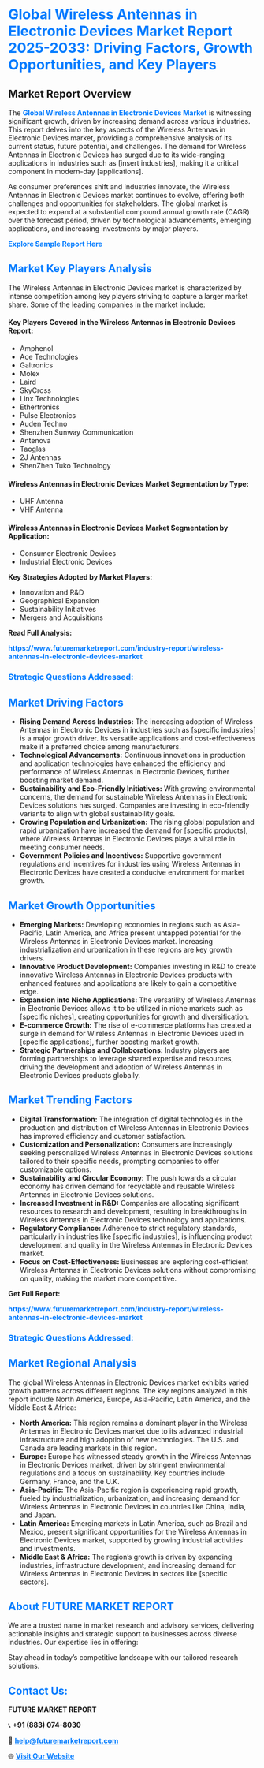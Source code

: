 <h1 style="color: #007BFF;">Global Wireless Antennas in Electronic Devices Market Report 2025-2033: Driving Factors, Growth Opportunities, and Key Players</h1>

<section id="overview">
<h2>Market Report Overview</h2>
<p>The <a href="https://www.futuremarketreport.com/industry-report/wireless-antennas-in-electronic-devices-market" style="color: #007BFF; text-decoration: none;"><strong>Global Wireless Antennas in Electronic Devices Market</strong></a> is witnessing significant growth, driven by increasing demand across various industries. This report delves into the key aspects of the Wireless Antennas in Electronic Devices market, providing a comprehensive analysis of its current status, future potential, and challenges. The demand for Wireless Antennas in Electronic Devices has surged due to its wide-ranging applications in industries such as [insert industries], making it a critical component in modern-day [applications].</p>
<p>As consumer preferences shift and industries innovate, the Wireless Antennas in Electronic Devices market continues to evolve, offering both challenges and opportunities for stakeholders. The global market is expected to expand at a substantial compound annual growth rate (CAGR) over the forecast period, driven by technological advancements, emerging applications, and increasing investments by major players.</p>
</section>

<section id="overview">
<p><a href="https://www.futuremarketreport.com/request-sample/reportId=75755" style="color: #007BFF; text-decoration: none;"><strong>Explore Sample Report Here</strong></a></p>
</section>

<section id="key-players">
<h2 style="color: #007BFF;">Market Key Players Analysis</h2>
<p>The Wireless Antennas in Electronic Devices market is characterized by intense competition among key players striving to capture a larger market share. Some of the leading companies in the market include:</p>
<h4>Key Players Covered in the Wireless Antennas in Electronic Devices Report:</h4>
<ul><li>Amphenol</li><li>Ace Technologies</li><li>Galtronics</li><li>Molex</li><li>Laird</li><li>SkyCross</li><li>Linx Technologies</li><li>Ethertronics</li><li>Pulse Electronics</li><li>Auden Techno</li><li>Shenzhen Sunway Communication</li><li>Antenova</li><li>Taoglas</li><li>2J Antennas</li><li>ShenZhen Tuko Technology</li></ul>
<h4>Wireless Antennas in Electronic Devices Market Segmentation by Type:</h4>
<ul><li>UHF Antenna</li><li>VHF Antenna</li></ul>

<h4>Wireless Antennas in Electronic Devices Market Segmentation by Application:</h4>
<ul><li>Consumer Electronic Devices</li><li>Industrial Electronic Devices</li></ul>
<p><strong>Key Strategies Adopted by Market Players:</strong></p>
<ul>
<li>Innovation and R&D</li>
<li>Geographical Expansion</li>
<li>Sustainability Initiatives</li>
<li>Mergers and Acquisitions</li>
</ul>
</section>

<section>
<p><strong>Read Full Analysis: </strong></p><a href="https://www.futuremarketreport.com/industry-report/wireless-antennas-in-electronic-devices-market" style="color: #007BFF; text-decoration: none;"><strong>https://www.futuremarketreport.com/industry-report/wireless-antennas-in-electronic-devices-market</strong></a>
<h3 style="color: #007BFF;">Strategic Questions Addressed:</h3>
</section>

<section id="driving-factors">
<h2 style="color: #007BFF;">Market Driving Factors</h2>
<ul>
<li><strong>Rising Demand Across Industries:</strong> The increasing adoption of Wireless Antennas in Electronic Devices in industries such as [specific industries] is a major growth driver. Its versatile applications and cost-effectiveness make it a preferred choice among manufacturers.</li>
<li><strong>Technological Advancements:</strong> Continuous innovations in production and application technologies have enhanced the efficiency and performance of Wireless Antennas in Electronic Devices, further boosting market demand.</li>
<li><strong>Sustainability and Eco-Friendly Initiatives:</strong> With growing environmental concerns, the demand for sustainable Wireless Antennas in Electronic Devices solutions has surged. Companies are investing in eco-friendly variants to align with global sustainability goals.</li>
<li><strong>Growing Population and Urbanization:</strong> The rising global population and rapid urbanization have increased the demand for [specific products], where Wireless Antennas in Electronic Devices plays a vital role in meeting consumer needs.</li>
<li><strong>Government Policies and Incentives:</strong> Supportive government regulations and incentives for industries using Wireless Antennas in Electronic Devices have created a conducive environment for market growth.</li>
</ul>
</section>

<section id="growth-opportunities">
<h2 style="color: #007BFF;">Market Growth Opportunities</h2>
<ul>
<li><strong>Emerging Markets:</strong> Developing economies in regions such as Asia-Pacific, Latin America, and Africa present untapped potential for the Wireless Antennas in Electronic Devices market. Increasing industrialization and urbanization in these regions are key growth drivers.</li>
<li><strong>Innovative Product Development:</strong> Companies investing in R&D to create innovative Wireless Antennas in Electronic Devices products with enhanced features and applications are likely to gain a competitive edge.</li>
<li><strong>Expansion into Niche Applications:</strong> The versatility of Wireless Antennas in Electronic Devices allows it to be utilized in niche markets such as [specific niches], creating opportunities for growth and diversification.</li>
<li><strong>E-commerce Growth:</strong> The rise of e-commerce platforms has created a surge in demand for Wireless Antennas in Electronic Devices used in [specific applications], further boosting market growth.</li>
<li><strong>Strategic Partnerships and Collaborations:</strong> Industry players are forming partnerships to leverage shared expertise and resources, driving the development and adoption of Wireless Antennas in Electronic Devices products globally.</li>
</ul>
</section>

<section id="trending-factors">
<h2 style="color: #007BFF;">Market Trending Factors</h2>
<ul>
<li><strong>Digital Transformation:</strong> The integration of digital technologies in the production and distribution of Wireless Antennas in Electronic Devices has improved efficiency and customer satisfaction.</li>
<li><strong>Customization and Personalization:</strong> Consumers are increasingly seeking personalized Wireless Antennas in Electronic Devices solutions tailored to their specific needs, prompting companies to offer customizable options.</li>
<li><strong>Sustainability and Circular Economy:</strong> The push towards a circular economy has driven demand for recyclable and reusable Wireless Antennas in Electronic Devices solutions.</li>
<li><strong>Increased Investment in R&D:</strong> Companies are allocating significant resources to research and development, resulting in breakthroughs in Wireless Antennas in Electronic Devices technology and applications.</li>
<li><strong>Regulatory Compliance:</strong> Adherence to strict regulatory standards, particularly in industries like [specific industries], is influencing product development and quality in the Wireless Antennas in Electronic Devices market.</li>
<li><strong>Focus on Cost-Effectiveness:</strong> Businesses are exploring cost-efficient Wireless Antennas in Electronic Devices solutions without compromising on quality, making the market more competitive.</li>
</ul>
</section>

<section>
<p><strong>Get Full Report: </strong></p><a href="https://www.futuremarketreport.com/industry-report/wireless-antennas-in-electronic-devices-market" style="color: #007BFF; text-decoration: none;"><strong>https://www.futuremarketreport.com/industry-report/wireless-antennas-in-electronic-devices-market</strong></a>
<h3 style="color: #007BFF;">Strategic Questions Addressed:</h3>
</section>


<section id="regional-analysis">
<h2 style="color: #007BFF;">Market Regional Analysis</h2>
<p>The global Wireless Antennas in Electronic Devices market exhibits varied growth patterns across different regions. The key regions analyzed in this report include North America, Europe, Asia-Pacific, Latin America, and the Middle East & Africa:</p>
<ul>
<li><strong>North America:</strong> This region remains a dominant player in the Wireless Antennas in Electronic Devices market due to its advanced industrial infrastructure and high adoption of new technologies. The U.S. and Canada are leading markets in this region.</li>
<li><strong>Europe:</strong> Europe has witnessed steady growth in the Wireless Antennas in Electronic Devices market, driven by stringent environmental regulations and a focus on sustainability. Key countries include Germany, France, and the U.K.</li>
<li><strong>Asia-Pacific:</strong> The Asia-Pacific region is experiencing rapid growth, fueled by industrialization, urbanization, and increasing demand for Wireless Antennas in Electronic Devices in countries like China, India, and Japan.</li>
<li><strong>Latin America:</strong> Emerging markets in Latin America, such as Brazil and Mexico, present significant opportunities for the Wireless Antennas in Electronic Devices market, supported by growing industrial activities and investments.</li>
<li><strong>Middle East & Africa:</strong> The region’s growth is driven by expanding industries, infrastructure development, and increasing demand for Wireless Antennas in Electronic Devices in sectors like [specific sectors].</li>
</ul>
</section>

<footer>
<h2 style="color: #007BFF;">About FUTURE MARKET REPORT</h2>
<p>We are a trusted name in market research and advisory services, delivering actionable insights and strategic support to businesses across diverse industries. Our expertise lies in offering:</p>

<p>Stay ahead in today’s competitive landscape with our tailored research solutions.</p>

<h2 style="color: #007BFF;">Contact Us:</h2>
<p><strong>FUTURE MARKET REPORT</strong></p>
<p>📞 <strong>+91 (883) 074-8030</strong></p>
<p>📧 <strong><a href="mailto:help@futuremarketreport.com" style="color: #007BFF;">help@futuremarketreport.com</a></strong></p>
<p>🌐 <strong><a href="https://www.futuremarketreport.com/" style="color: #007BFF;">Visit Our Website</a></strong></p>
</footer>